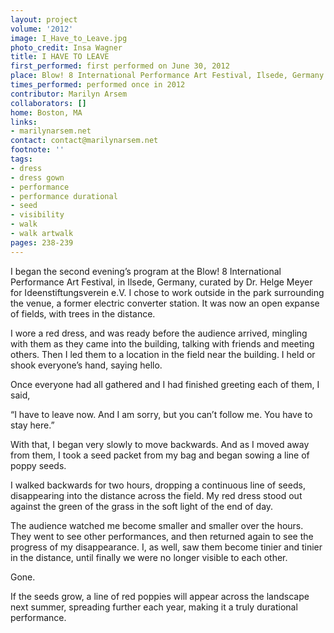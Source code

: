 ```yaml
---
layout: project
volume: '2012'
image: I_Have_to_Leave.jpg
photo_credit: Insa Wagner
title: I HAVE TO LEAVE
first_performed: first performed on June 30, 2012
place: Blow! 8 International Performance Art Festival, Ilsede, Germany
times_performed: performed once in 2012
contributor: Marilyn Arsem
collaborators: []
home: Boston, MA
links:
- marilynarsem.net
contact: contact@marilynarsem.net
footnote: ''
tags:
- dress
- dress gown
- performance
- performance durational
- seed
- visibility
- walk
- walk artwalk
pages: 238-239
---
```


I began the second evening’s program at the Blow! 8 International Performance Art Festival, in Ilsede, Germany, curated by Dr. Helge Meyer for Ideenstiftungsverein e.V. I chose to work outside in the park surrounding the venue, a former electric converter station. It was now an open expanse of fields, with trees in the distance.

I wore a red dress, and was ready before the audience arrived, mingling with them as they came into the building, talking with friends and meeting others. Then I led them to a location in the field near the building. I held or shook everyone’s hand, saying hello.

Once everyone had all gathered and I had finished greeting each of them, I said,

“I have to leave now. And I am sorry, but you can’t follow me. You have to stay here.”

With that, I began very slowly to move backwards. And as I moved away from them, I took a seed packet from my bag and began sowing a line of poppy seeds.

I walked backwards for two hours, dropping a continuous line of seeds, disappearing into the distance across the field. My red dress stood out against the green of the grass in the soft light of the end of day.

The audience watched me become smaller and smaller over the hours. They went to see other performances, and then returned again to see the progress of my disappearance. I, as well, saw them become tinier and tinier in the distance, until finally we were no longer visible to each other.

Gone.

If the seeds grow, a line of red poppies will appear across the landscape next summer, spreading further each year, making it a truly durational performance.
